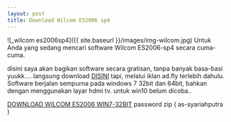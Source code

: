 ```yaml
---
layout: post
title: Download Wilcom ES2006 sp4
---
```




![_wilcom es2006sp4]({{ site.baseurl }}/images/img-wilcom.jpg)
Untuk Anda yang sedang mencari software Wilcom ES2006-sp4 secara cuma-cuma.

disini saya akan bagikan software secara gratisan, tanpa banyak basa-basi yuukk.... langsung download [DISINI](http://beteshis.com/1Scn) tapi, melalui iklan ad.fly terlebih dahulu.
Software berjalan sempurna pada windows 7 32bit dan 64bit, bahkan dengan menggunakan layar hdmi tv. untuk win10 belum dicoba..

[DOWNLOAD WILCOM ES2006 WIN7-32BIT](http://beteshis.com/1Scn) password zip ( as-syariahputra )
